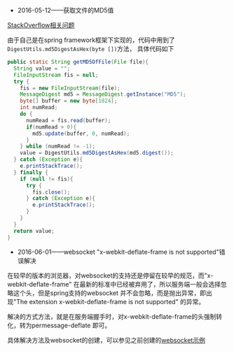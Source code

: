 - 2016-05-12——获取文件的MD5值

[StackOverflow相关问题](http://stackoverflow.com/questions/304268/getting-a-files-md5-checksum-in-java)

由于自己是在spring framework框架下实现的，代码中用到了`DigestUtils.md5DigestAsHex(byte [])`方法，
具体代码如下
```java
public static String getMD5OfFile(File file){
  String value = "";
  FileInputStream fis = null;
  try {
    fis = new FileInputStream(file);
    MessageDigest md5 = MessageDigest.getInstance("MD5");
    byte[] buffer = new byte[1024];
    int numRead;
    do {
      numRead = fis.read(buffer);
      if(numRead > 0){
        md5.update(buffer, 0, numRead);
      }
    } while (numRead != -1);
    value = DigestUtils.md5DigestAsHex(md5.digest());
  } catch (Exception e){
    e.printStackTrace();
  } finally {
    if (null != fis){
      try {
        fis.close();
      } catch (Exception e){
        e.printStackTrace();
      }
    }
  }
  return value;
}
```
- 2016-06-01——websocket "x-webkit-deflate-frame is not supported"错误解决

在较早的版本的浏览器，对websocket的支持还是停留在较早的规范，而"x-webkit-deflate-frame"
在最新的标准中已经被弃用了，所以服务端一般会选择忽略这个头，但是spring支持的websocket
并不会忽略，而是抛出异常，即出现"The extension x-webkit-deflate-frame is not supported"
的异常。

解决的方式方法，就是在服务端握手时，对x-webkit-deflate-frame的头强制转化，转为permessage-deflate
即可。

具体解决方法及websocket的创建，可以参见之前创建的[websocket示例](https://github.com/alexyuan2013/javaee-demos/blob/master/spring-mvc-websockets-master/README.md)
 
